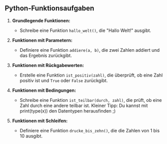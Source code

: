 ## Python-Funktionsaufgaben

1.  **Grundlegende Funktionen:**

    -   Schreibe eine Funktion  `hallo_welt()`, die "Hallo Welt!" ausgibt.
        
2.  **Funktionen mit Parametern:**

    -   Definiere eine Funktion  `addiere(a, b)`, die zwei Zahlen addiert und das Ergebnis zurückgibt.
        
3.  **Funktionen mit Rückgabewerten:**

    -   Erstelle eine Funktion  `ist_positiv(zahl)`, die überprüft, ob eine Zahl positiv ist und  `True`  oder  `False`  zurückgibt.

        
4.  **Funktionen mit Bedingungen:**

    -   Schreibe eine Funktion  `ist_teilbar(durch, zahl)`, die prüft, ob eine Zahl durch eine andere teilbar ist.
    Kleiner Tipp: Du kannst mit print(type(x)) den Datentypen herausfinden ;)

        
5.  **Funktionen mit Schleifen:**

    -   Definiere eine Funktion  `drucke_bis_zehn()`, die die Zahlen von 1 bis 10 ausgibt.
